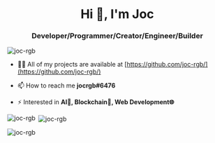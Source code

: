 <h1 align="center">Hi 👋, I'm Joc</h1>
<h3 align="center">Developer/Programmer/Creator/Engineer/Builder</h3>

<p align="left"> <img src="https://komarev.com/ghpvc/?username=joc-rgb&label=Profile%20views&color=4787b8&style=plastic" alt="joc-rgb" /> </p>


- 👨‍💻 All of my projects are available at [https://github.com/joc-rgb/](https://github.com/joc-rgb/)

- 📫 How to reach me **jocrgb#6476**

- ⚡ Interested in **AI🤖, Blockchain🔑, Web Development🌐**

<p><img align="left" src="https://github-readme-stats.vercel.app/api/top-langs?username=joc-rgb&show_icons=true&theme=dark&locale=en&layout=compact" alt="joc-rgb" /></p>

<p>&nbsp;<img align="center" src="https://github-readme-stats.vercel.app/api?username=joc-rgb&show_icons=true&theme=dark&locale=en" alt="joc-rgb" /></p>

<p><img align="center" src="https://github-readme-streak-stats.herokuapp.com/?user=joc-rgb&theme=dark" alt="joc-rgb" /></p>
